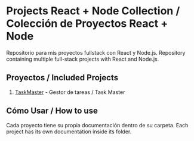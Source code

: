 # Projects React + Node Collection / Colección de Proyectos React + Node

Repositorio para mis proyectos fullstack con React y Node.js.
Repository containing multiple full-stack projects with React and Node.js.


## Proyectos / Included Projects

1. [TaskMaster](./TaskMaster) - Gestor de tareas / Task Master

## Cómo Usar / How to use
Cada proyecto tiene su propia documentación dentro de su carpeta.
Each project has its own documentation inside its folder.